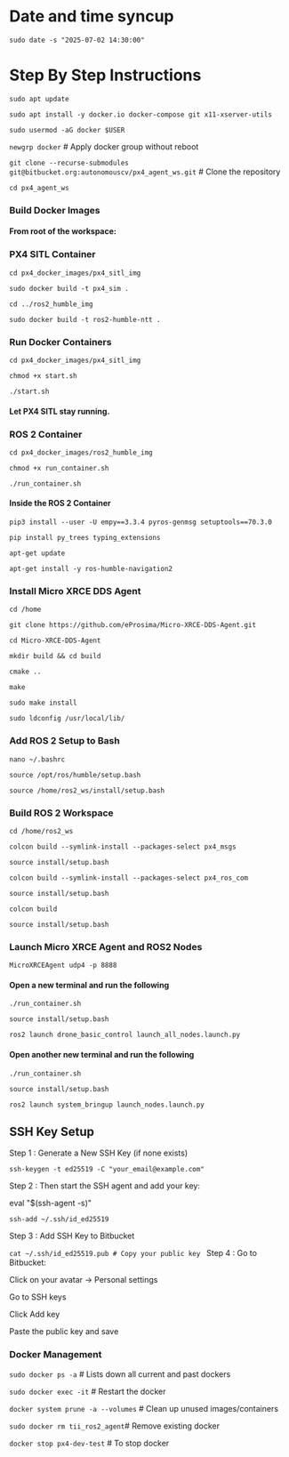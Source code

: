 # Date and time syncup

`sudo date -s "2025-07-02 14:30:00"`

# Step By Step Instructions 

`sudo apt update`

`sudo apt install -y docker.io docker-compose git x11-xserver-utils`

`sudo usermod -aG docker $USER`

`newgrp docker`  # Apply docker group without reboot

`git clone --recurse-submodules git@bitbucket.org:autonomouscv/px4_agent_ws.git` # Clone the repository

`cd px4_agent_ws`

### Build Docker Images
#### From root of the workspace:

### PX4 SITL Container

`cd px4_docker_images/px4_sitl_img`

`sudo docker build -t px4_sim .`

`cd ../ros2_humble_img`

`sudo docker build -t ros2-humble-ntt .`


### Run Docker Containers

`cd px4_docker_images/px4_sitl_img`

`chmod +x start.sh`

`./start.sh`

#### Let PX4 SITL stay running.

### ROS 2 Container

`cd px4_docker_images/ros2_humble_img`

`chmod +x run_container.sh`

`./run_container.sh`

#### Inside the ROS 2 Container

`pip3 install --user -U empy==3.3.4 pyros-genmsg setuptools==70.3.0`

`pip install py_trees typing_extensions`

`apt-get update`

`apt-get install -y ros-humble-navigation2`

### Install Micro XRCE DDS Agent

`cd /home`

`git clone https://github.com/eProsima/Micro-XRCE-DDS-Agent.git`

`cd Micro-XRCE-DDS-Agent`

`mkdir build && cd build`

`cmake ..`

`make`

`sudo make install`

`sudo ldconfig /usr/local/lib/`

### Add ROS 2 Setup to Bash

`nano ~/.bashrc`

`source /opt/ros/humble/setup.bash`

`source /home/ros2_ws/install/setup.bash`

### Build ROS 2 Workspace

`cd /home/ros2_ws`

`colcon build --symlink-install --packages-select px4_msgs`

`source install/setup.bash`

`colcon build --symlink-install --packages-select px4_ros_com`

`source install/setup.bash`

`colcon build`

`source install/setup.bash`


### Launch Micro XRCE Agent and ROS2 Nodes

`MicroXRCEAgent udp4 -p 8888`

#### Open a new terminal and run the following 

`./run_container.sh`

`source install/setup.bash`

`ros2 launch drone_basic_control launch_all_nodes.launch.py`


#### Open another new terminal and run the following 

`./run_container.sh`

`source install/setup.bash`

`ros2 launch system_bringup launch_nodes.launch.py `


## SSH Key Setup 

Step 1 : Generate a New SSH Key (if none exists)

`ssh-keygen -t ed25519 -C "your_email@example.com"`

Step 2 : Then start the SSH agent and add your key:

eval "$(ssh-agent -s)"

`ssh-add ~/.ssh/id_ed25519`

Step 3 : Add SSH Key to Bitbucket

`cat ~/.ssh/id_ed25519.pub # Copy your public key
`
Step 4 : Go to Bitbucket:

Click on your avatar → Personal settings

Go to SSH keys

Click Add key

Paste the public key and save

### Docker Management 

`sudo docker ps -a` # Lists down all current and past dockers

`sudo docker exec -it` # Restart the docker

`docker system prune -a --volumes` # Clean up unused images/containers

`sudo docker rm tii_ros2_agent`# Remove existing docker

`docker stop px4-dev-test` # To stop docker 



 





